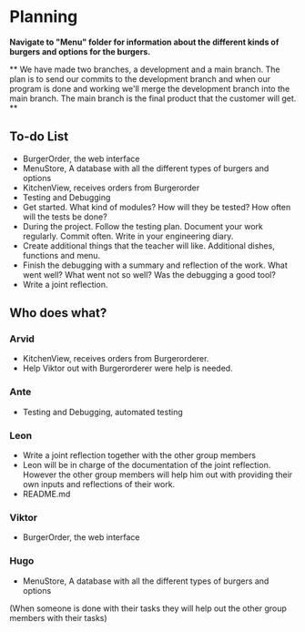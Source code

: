 # Planning 

**Navigate to "Menu" folder for information about the different kinds of burgers and options for the burgers.**

** We have made two branches, a development and a main branch. The plan is to send our commits to the development branch and when our program is done and working we'll merge the development branch into the main branch. The main branch is the final product that the customer will get. **
## To-do List
- BurgerOrder, the web interface
- MenuStore, A database with all the different types of burgers and options
- KitchenView, receives orders from Burgerorder 
- Testing and Debugging
- Get started. What kind of modules? How will they be tested? How often will the tests be done?
- During the project. Follow the testing plan. Document your work regularly. Commit often. Write in your engineering diary.   
- Create additional things that the teacher will like. Additional dishes, functions and menu.
- Finish the debugging with a summary and reflection of the work. What went well? What went not so well? Was the debugging a good tool?
- Write a joint reflection.



## Who does what?

### Arvid
- KitchenView, receives orders from Burgerorderer.
- Help Viktor out with Burgerorderer were help is needed.

### Ante
- Testing and Debugging, automated testing 

### Leon
- Write a joint reflection together with the other group members
- Leon will be in charge of the documentation of the joint reflection. However the other group members will help him out with providing their own inputs and reflections of their work.
- README.md

### Viktor
- BurgerOrder, the web interface

### Hugo
- MenuStore, A database with all the different types of burgers and options

(When someone is done with their tasks they will help out the other group members with their tasks) 
